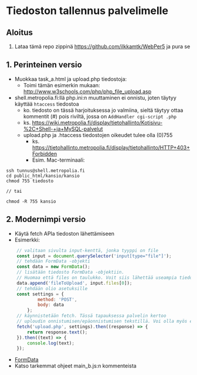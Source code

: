 # Tiedoston tallennus palvelimelle

## Aloitus
1. Lataa tämä repo zippinä https://github.com/ilkkamtk/WebPer5 ja pura se

## 1. Perinteinen versio

* Muokkaa task_a.html ja upload.php tiedostoja:
  * Toimi tämän esimerkin mukaan: http://www.w3schools.com/php/php_file_upload.asp
* shell.metropolia.fi:llä php.ini:n muuttaminen ei onnistu, joten täytyy käyttää `htaccess` tiedostoa
  * ko. tiedosto on tässä harjoituksessa jo valmiina, sieltä täytyy ottaa kommentit (#) pois riviltä, jossa on `AddHandler cgi-script .php`
  * ks. https://wiki.metropolia.fi/display/tietohallinto/Kotisivu-%2C+Shell-+ja+MySQL-palvelut
  * upload.php ja .htaccess tiedostojen oikeudet tulee olla (0)755
    * ks. https://tietohallinto.metropolia.fi/display/tietohallinto/HTTP+403+Forbidden
    * Esim. Mac-terminaali:
```
ssh tunnus@shell.metropolia.fi
cd public_html/kansio/kansio
chmod 755 tiedosto

// tai

chmod -R 755 kansio
```

## 2. Modernimpi versio

* Käytä fetch APIa tiedoston lähettämiseen
* Esimerkki:
```javascript
    // valitaan sivulta input-kenttä, jonka tyyppi on file
    const input = document.querySelector('input[type="file"]');
    // tehdään FormData -objekti
    const data = new FormData();
    // lisätään tiedosto FormData -objektiin.
    // Huomaa että files on taulukko. Voit siis lähettää useampia tiedostoja. 
    data.append('fileToUpload', input.files[0]);
    // tehdään olio asetuksille
    const settings = {
            method: 'POST',
            body: data
        };
    // käynnistetään fetch. Tässä tapauksessa palvelin kertoo
    // uploudin onnistumisen/epäonnistumisen tekstillä. Voi olla myös esim json.
    fetch('upload.php', settings).then((response) => {
        return response.text();
    }).then((text) => {
        console.log(text);
    });
```
* [FormData](https://developer.mozilla.org/en-US/docs/Web/API/FormData)
* Katso tarkemmat ohjeet main_b.js:n kommenteista
